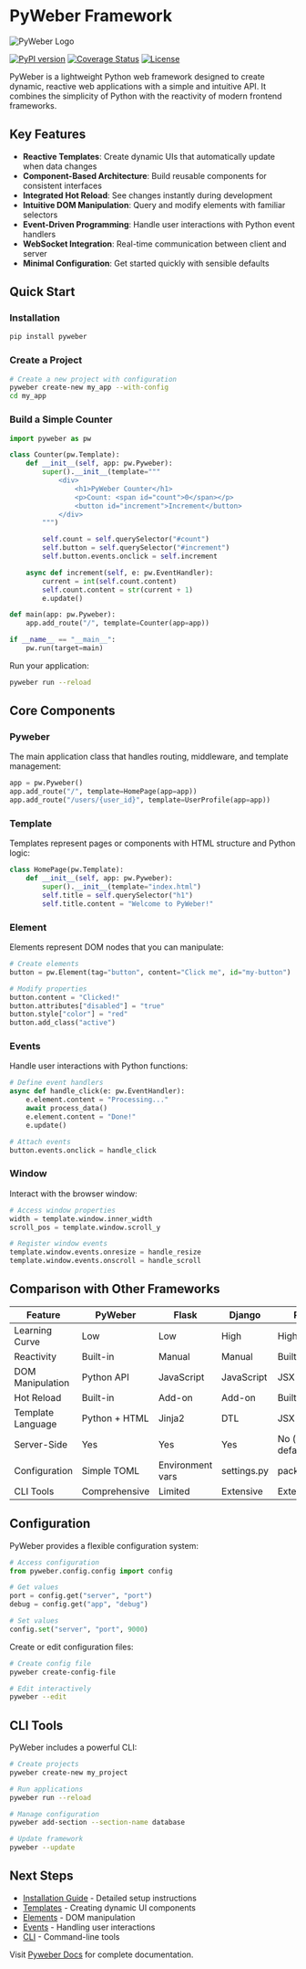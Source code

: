 # PyWeber Framework

<img src="https://pyweber.readthedocs.io/en/latest/images/pyweber.png" alt="PyWeber Logo">

[![PyPI version](https://img.shields.io/pypi/v/pyweber.svg)](https://pypi.org/project/pyweber/) [![Coverage Status](https://coveralls.io/repos/github/pyweber/pyweber/badge.svg?branch=master)](https://coveralls.io/github/pyweber/pyweber?branch=master) [![License](https://img.shields.io/pypi/l/pyweber.svg)](https://github.com/pyweber/pyweber/blob/master/LICENSE)

PyWeber is a lightweight Python web framework designed to create dynamic, reactive web applications with a simple and intuitive API. It combines the simplicity of Python with the reactivity of modern frontend frameworks.

## Key Features

- **Reactive Templates**: Create dynamic UIs that automatically update when data changes
- **Component-Based Architecture**: Build reusable components for consistent interfaces
- **Integrated Hot Reload**: See changes instantly during development
- **Intuitive DOM Manipulation**: Query and modify elements with familiar selectors
- **Event-Driven Programming**: Handle user interactions with Python event handlers
- **WebSocket Integration**: Real-time communication between client and server
- **Minimal Configuration**: Get started quickly with sensible defaults

## Quick Start

### Installation

```bash
pip install pyweber
```

### Create a Project

```bash
# Create a new project with configuration
pyweber create-new my_app --with-config
cd my_app
```

### Build a Simple Counter
```python
import pyweber as pw

class Counter(pw.Template):
    def __init__(self, app: pw.Pyweber):
        super().__init__(template="""
            <div>
                <h1>PyWeber Counter</h1>
                <p>Count: <span id="count">0</span></p>
                <button id="increment">Increment</button>
            </div>
        """)

        self.count = self.querySelector("#count")
        self.button = self.querySelector("#increment")
        self.button.events.onclick = self.increment

    async def increment(self, e: pw.EventHandler):
        current = int(self.count.content)
        self.count.content = str(current + 1)
        e.update()

def main(app: pw.Pyweber):
    app.add_route("/", template=Counter(app=app))

if __name__ == "__main__":
    pw.run(target=main)
```

Run your application:

```bash
pyweber run --reload
```

## Core Components

### Pyweber

The main application class that handles routing, middleware, and template management:
```python
app = pw.Pyweber()
app.add_route("/", template=HomePage(app=app))
app.add_route("/users/{user_id}", template=UserProfile(app=app))
```

### Template

Templates represent pages or components with HTML structure and Python logic:
```python
class HomePage(pw.Template):
    def __init__(self, app: pw.Pyweber):
        super().__init__(template="index.html")
        self.title = self.querySelector("h1")
        self.title.content = "Welcome to PyWeber!"
```

### Element

Elements represent DOM nodes that you can manipulate:
```python
# Create elements
button = pw.Element(tag="button", content="Click me", id="my-button")

# Modify properties
button.content = "Clicked!"
button.attributes["disabled"] = "true"
button.style["color"] = "red"
button.add_class("active")
```

### Events

Handle user interactions with Python functions:
```python
# Define event handlers
async def handle_click(e: pw.EventHandler):
    e.element.content = "Processing..."
    await process_data()
    e.element.content = "Done!"
    e.update()

# Attach events
button.events.onclick = handle_click
```

### Window

Interact with the browser window:
```python
# Access window properties
width = template.window.inner_width
scroll_pos = template.window.scroll_y

# Register window events
template.window.events.onresize = handle_resize
template.window.events.onscroll = handle_scroll
```

## Comparison with Other Frameworks

| Feature | PyWeber | Flask | Django | React |
|---------|---------|-------|--------|-------|
| Learning Curve | Low | Low | High | High |
| Reactivity | Built-in | Manual | Manual | Built-in |
| DOM Manipulation | Python API | JavaScript | JavaScript | JSX |
| Hot Reload | Built-in | Add-on | Add-on | Built-in |
| Template Language | Python + HTML | Jinja2 | DTL | JSX |
| Server-Side | Yes | Yes | Yes | No (by default) |
| Configuration | Simple TOML | Environment vars | settings.py | package.json |
| CLI Tools | Comprehensive | Limited | Extensive | Extensive |

## Configuration

PyWeber provides a flexible configuration system:
```python
# Access configuration
from pyweber.config.config import config

# Get values
port = config.get("server", "port")
debug = config.get("app", "debug")

# Set values
config.set("server", "port", 9000)
```

Create or edit configuration files:

```bash
# Create config file
pyweber create-config-file

# Edit interactively
pyweber --edit
```

## CLI Tools

PyWeber includes a powerful CLI:

```bash
# Create projects
pyweber create-new my_project

# Run applications
pyweber run --reload

# Manage configuration
pyweber add-section --section-name database

# Update framework
pyweber --update
```

## Next Steps

- [Installation Guide](installation.md) - Detailed setup instructions
- [Templates](template.md) - Creating dynamic UI components
- [Elements](element.md) - DOM manipulation
- [Events](events.md) - Handling user interactions
- [CLI](cli.md) - Command-line tools

Visit [Pyweber Docs](https://pyweber.readthedocs.io/) for complete documentation.